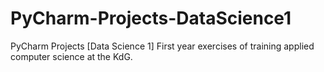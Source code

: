 # PyCharm-Projects-DataScience1
PyCharm Projects [Data Science 1] First year exercises of training applied computer science at the KdG.
